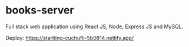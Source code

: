 # books-server
Full stack web application using React JS, Node, Express JS and MySQL.

Deploy: https://startling-cuchufli-5b0814.netlify.app/
